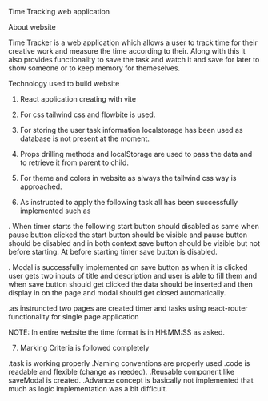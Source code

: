 Time Tracking web application 


About website

Time Tracker is a web application which allows a user to track time for their creative work
and measure the time according to their.
Along with this it also provides functionality to save the task and watch it and save for later to show someone or to keep memory for themeselves.

Technology used to build website

1. React application creating with vite
2. For css tailwind css and flowbite is used.
3. For storing the user task information localstorage has been used as database is not present at the moment.
4. Props drilling methods and localStorage are used to pass the data and to retrieve it from parent to child. 

5. For theme and colors in website as always the tailwind css way is approached.
6. As instructed to apply the following task all has been successfully implemented such as

. When timer starts the following start button should disabled as same when pause button clicked the start button should be visible and pause button should be disabled and in both context save button should be visible but not before starting. At before starting timer save button is disabled.

. Modal is successfully implemented on save button as when it is clicked user gets two inputs of title and description and user is able to fill them and when save button should get clicked the data should be inserted and then display in on the page and modal should get closed automatically.

.as instruncted two pages are created timer and tasks using react-router functionality for single page application

NOTE: In entire website the time format is in HH:MM:SS as asked.

7. Marking Criteria is followed completely 

.task is working properly
.Naming conventions are properly used
.code is readable and flexible (change as needed).
.Reusable component like saveModal is created.
.Advance concept is basically not implemented that much as logic implementation was a bit difficult. 